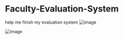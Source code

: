 # Faculty-Evaluation-System
help me finish my evaluation system
![image](https://github.com/user-attachments/assets/6bc4d062-bbc2-4e49-9a0b-3eb5a9281d51)

![image](https://github.com/user-attachments/assets/e09fbf57-0631-49df-b25e-3e25979aa4fa)
